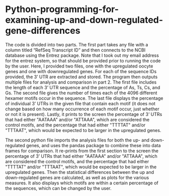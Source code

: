 # Python-programming-for-examining-up-and-down-regulated-gene-differences

The code is divided into two parts. The first part takes any file with a column titled “RefSeq Transcript ID” and 
then connects to the NCBI database using the Entrez package. Note that I took out my email address for the entrez system, 
so that should be provided prior to running the code by the user. Here, I provided two files, one with the upregulated oocyte 
genes and one with downregulated genes. For each of the sequence IDs provided, the 3’ UTR are extracted and stored. 
The program then outputs multiple files for analysis and comparison in part 2. The first file includes the length of each 3’ UTR sequence 
and the percentage of As, Ts, Cs, and Gs. The second file gives the number of times each of the 4096 different hexamer motifs occur in the 
sequence. The last file displays the percentage of individual 3’ UTRs in the given file that contain each motif (it does not change based 
on how many occurrence of each motif occur, just whether or not it is present). Lastly, it prints to the screen the percentage of 3’ UTRs 
that had either "AATAAA" and/or "ATTAAA", which are considered the control motifs, and the percentage that had either 
"TTTTAT" and/or "TTTAAT", which would be expected to be larger in the upregulated genes. 


The second python file imports the analysis files for both the up- and down-regulated genes, and uses the pandas package to combine 
these into data frames for comparison. It re-prints from the first section to the screen the percentage of 3’ UTRs that had either 
"AATAAA" and/or "ATTAAA", which are considered the control motifs, and the percentage that had either "TTTTAT" and/or "TTTAAT", which 
would be expected to be larger in the upregulated genes.  Then the statistical differences between the up and down-regulated genes are 
calculated, as well as plots for the various measures. It also displays which motifs are within a certain percentage of the sequences, 
which can be changed by the user. 
